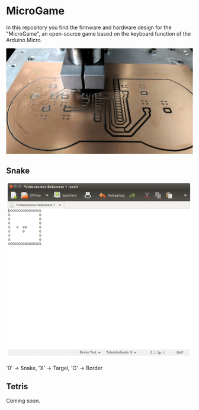 MicroGame
=========
In this repository you find the firmware and hardware design for the
"MicroGame", an open-source game based on the keyboard function of the Arduino Micro.

<img src="pictures/pad_mill.jpg" alt="Mill">

Snake
-----

<img src="pictures/snake_gedit.gif" alt="Snake">

'0' -> Snake, 'X' -> Targel, 'O' -> Border

Tetris
------
Coming soon.
